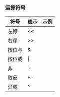 
### 运算符号

| 符号   | 表示 | 示例 |
| ------ | ---- | ---- |
| 左移   | <<   |      |
| 右移   | >>   |      |
| 按位与 | &    |      |
| 按位或 | \|   |      |
| 非     | ！   |      |
| 取反   | ～   |      |
| 异或   | ^    |      |